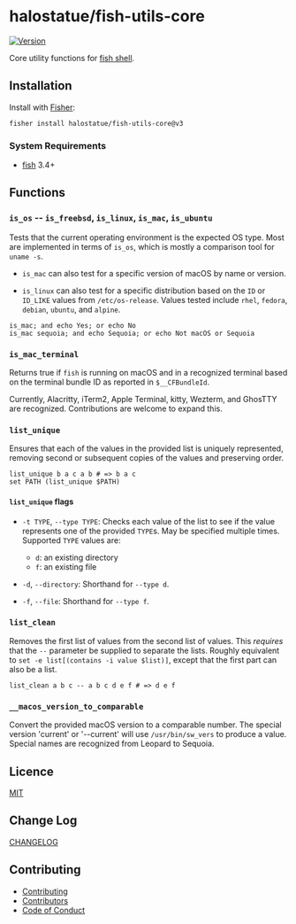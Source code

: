 # halostatue/fish-utils-core

[![Version][version]](https://github.com/halostatue/fish-utils-core/releases)

Core utility functions for [fish shell][shell].

## Installation

Install with [Fisher][Fisher]:

```fish
fisher install halostatue/fish-utils-core@v3
```

### System Requirements

- [fish][fish] 3.4+

## Functions

### `is_os` -- `is_freebsd`, `is_linux`, `is_mac`, `is_ubuntu`

Tests that the current operating environment is the expected OS type. Most are
implemented in terms of `is_os`, which is mostly a comparison tool for
`uname -s`.

- `is_mac` can also test for a specific version of macOS by name or version.

- `is_linux` can also test for a specific distribution based on the `ID` or
  `ID_LIKE` values from `/etc/os-release`. Values tested include `rhel`,
  `fedora`, `debian`, `ubuntu`, and `alpine`.

```fish
is_mac; and echo Yes; or echo No
is_mac sequoia; and echo Sequoia; or echo Not macOS or Sequoia
```

### `is_mac_terminal`

Returns true if `fish` is running on macOS and in a recognized terminal based on
the terminal bundle ID as reported in `$__CFBundleId`.

Currently, Alacritty, iTerm2, Apple Terminal, kitty, Wezterm, and GhosTTY are
recognized. Contributions are welcome to expand this.

### `list_unique`

Ensures that each of the values in the provided list is uniquely represented,
removing second or subsequent copies of the values and preserving order.

```fish
list_unique b a c a b # => b a c
set PATH (list_unique $PATH)
```

#### `list_unique` flags

- `-t TYPE`, `--type TYPE`: Checks each value of the list to see if the value
  represents one of the provided `TYPE`s. May be specified multiple times.
  Supported `TYPE` values are:

  - `d`: an existing directory
  - `f`: an existing file

- `-d`, `--directory`: Shorthand for `--type d`.

- `-f`, `--file`: Shorthand for `--type f`.

### `list_clean`

Removes the first list of values from the second list of values. This _requires_
that the `--` parameter be supplied to separate the lists. Roughly equivalent to
`set -e list[(contains -i value $list)]`, except that the first part can also be
a list.

```fish
list_clean a b c -- a b c d e f # => d e f
```

### `__macos_version_to_comparable`

Convert the provided macOS version to a comparable number. The special version
'current' or '--current' will use `/usr/bin/sw_vers` to produce a value. Special
names are recognized from Leopard to Sequoia.

## Licence

[MIT](./LICENCE.md)

## Change Log

[CHANGELOG](./CHANGELOG.md)

## Contributing

- [Contributing](./CONTRIBUTING.md)
- [Contributors](./CONTRIBUTORS.md)
- [Code of Conduct](./CODE_OF_CONDUCT.md)

[shell]: https://fishshell.com 'friendly interactive shell'
[version]: https://img.shields.io/github/tag/halostatue/fish-utils-core.svg?label=Version
[fisher]: https://github.com/jorgebucaran/fisher
[fish]: https://github.com/fish-shell/fish-shell
